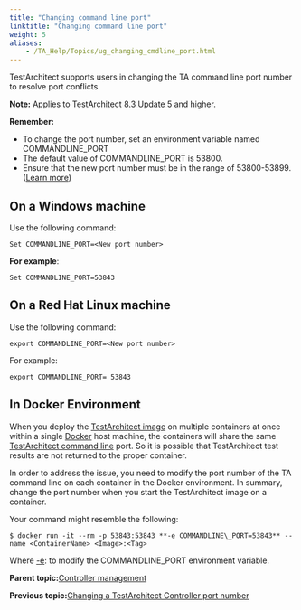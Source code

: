 ```yaml
--- 
title: "Changing command line port"
linktitle: "Changing command line port"
weight: 5
aliases: 
    - /TA_Help/Topics/ug_changing_cmdline_port.html
---
```


TestArchitect supports users in changing the TA command line port number to resolve port conflicts.

**Note:** Applies to TestArchitect [8.3 Update 5](/TA_ReleaseNotes/DITA_source/Whats_New_8.3_update_5.html) and higher.

**Remember:**

-   To change the port number, set an environment variable named COMMANDLINE\_PORT
-   The default value of COMMANDLINE\_PORT is 53800.
-   Ensure that the new port number must be in the range of 53800-53899. \([Learn more](/TA_Administration/Topics/adm_port_number_port_ranges.html)\)

## On a Windows machine

Use the following command:

```
Set COMMANDLINE_PORT=<New port number>
```

**For example**:

```
Set COMMANDLINE_PORT=53843
```

## On a Red Hat Linux machine

Use the following command:

```
export COMMANDLINE_PORT=<New port number>
```

For example:

```
export COMMANDLINE_PORT= 53843
```

## In Docker Environment

When you deploy the [TestArchitect image](https://hub.docker.com/r/logigear/testarchitect/) on multiple containers at once within a single [Docker](https://docs.docker.com/engine/docker-overview/) host machine, the containers will share the same [TestArchitect command line](Test_exec_cmd.html) port. So it is possible that TestArchitect test results are not returned to the proper container.

In order to address the issue, you need to modify the port number of the TA command line on each container in the Docker environment. In summary, change the port number when you start the TestArchitect image on a container.

Your command might resemble the following:

```
$ docker run -it --rm -p 53843:53843 **-e COMMANDLINE\_PORT=53843** --name <ContainerName> <Image>:<Tag>  
```

Where [-e](https://docs.docker.com/engine/reference/commandline/run/#options): to modify the COMMANDLINE\_PORT environment variable.

**Parent topic:**[Controller management](/TA_Help/Topics/Controller_management.html)

**Previous topic:**[Changing a TestArchitect Controller port number](/TA_Help/Topics/Controller_changing_port.html)

